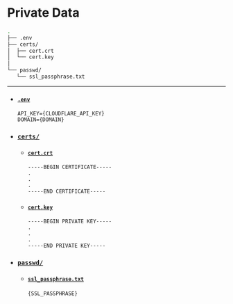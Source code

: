 # Private Data

```sh
.
├── .env
├── certs/
│  ├── cert.crt
│  └── cert.key
│
└── passwd/
   └── ssl_passphrase.txt
```

---

- #### [`.env`](.env)

  ```
  API_KEY={CLOUDFLARE_API_KEY}
  DOMAIN={DOMAIN}
  ```

- ### [`certs/`](certs)

  - #### [`cert.crt`](certs/cert.crt)

    ```
    -----BEGIN CERTIFICATE-----
    .
    .
    .
    -----END CERTIFICATE-----
    ```

  - #### [`cert.key`](certs/cert.key)

    ```
    -----BEGIN PRIVATE KEY-----
    .
    .
    .
    -----END PRIVATE KEY-----
    ```

- ### [`passwd/`](passwd)

  - #### [`ssl_passphrase.txt`](passwd/ssl_passphrase.txt)

    ```
    {SSL_PASSPHRASE}
    ```
